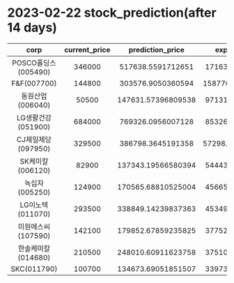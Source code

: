 # 2023-02-22 stock_prediction(after 14 days)

|   corp   |   current_price   |   prediction_price   |   expected_profit   |
|:--------:|:-----------------:|:--------------------:|:-------------------:|
|POSCO홀딩스(005490)|346000|517638.5591712651|171638.5591712651|
|F&F(007700)|144800|303576.9050360594|158776.90503605938|
|동원산업(006040)|50500|147631.57396809538|97131.57396809538|
|LG생활건강(051900)|684000|769326.0956007128|85326.09560071281|
|CJ제일제당(097950)|329500|386798.3645191358|57298.364519135794|
|SK케미칼(006120)|82900|137343.19566580394|54443.19566580394|
|녹십자(005250)|124900|170565.68810525004|45665.68810525004|
|LG이노텍(011070)|293500|338849.14239837363|45349.14239837363|
|미원에스씨(107590)|142100|179852.67859235825|37752.67859235825|
|한솔케미칼(014680)|210500|248010.60911623758|37510.60911623758|
|SKC(011790)|100700|134673.69051851507|33973.69051851507|
